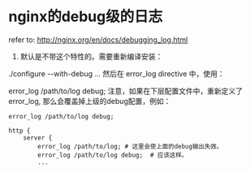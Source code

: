 # nginx的debug级的日志

refer to:  http://nginx.org/en/docs/debugging_log.html

1. 默认是不带这个特性的。需要重新编译安装：

./configure --with-debug ...
然后在 error_log directive 中，使用：

error_log /path/to/log debug;
注意，如果在下层配置文件中，重新定义了 error_log, 那么会覆盖掉上级的debug配置，例如：

```nginx
error_log /path/to/log debug;

http {
    server {
        error_log /path/to/log; # 这里会使上面的debug输出失效。
        error_log /path/to/log debug;  # 应该这样。
        ...
```


